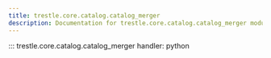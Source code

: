 ```yaml
---
title: trestle.core.catalog.catalog_merger
description: Documentation for trestle.core.catalog.catalog_merger module
---
```

::: trestle.core.catalog.catalog_merger
handler: python
